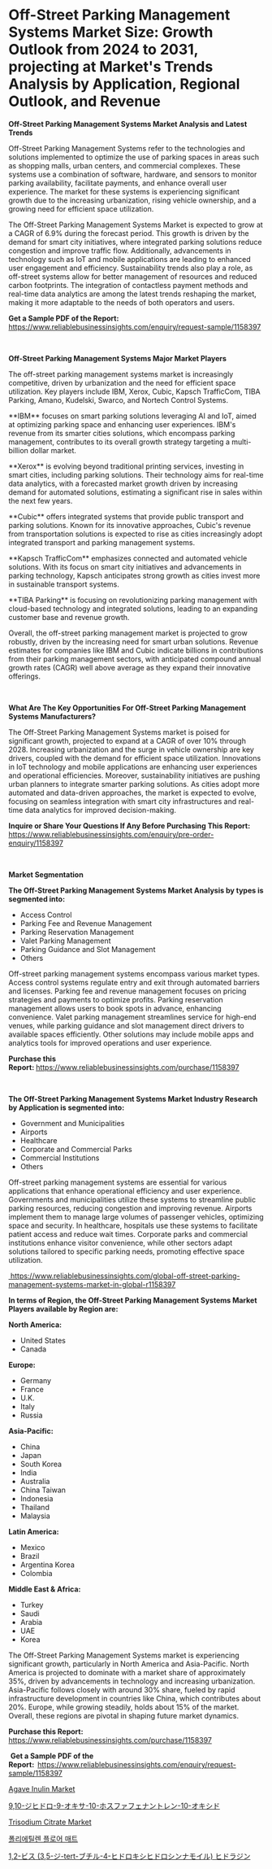 <p><h1>Off-Street Parking Management Systems Market Size: Growth Outlook from 2024 to 2031, projecting at Market's Trends Analysis by Application, Regional Outlook, and Revenue</h1></p><p><strong>Off-Street Parking Management Systems Market Analysis and Latest Trends</strong></p>
<p><p>Off-Street Parking Management Systems refer to the technologies and solutions implemented to optimize the use of parking spaces in areas such as shopping malls, urban centers, and commercial complexes. These systems use a combination of software, hardware, and sensors to monitor parking availability, facilitate payments, and enhance overall user experience. The market for these systems is experiencing significant growth due to the increasing urbanization, rising vehicle ownership, and a growing need for efficient space utilization.</p><p>The Off-Street Parking Management Systems Market is expected to grow at a CAGR of 6.9% during the forecast period. This growth is driven by the demand for smart city initiatives, where integrated parking solutions reduce congestion and improve traffic flow. Additionally, advancements in technology such as IoT and mobile applications are leading to enhanced user engagement and efficiency. Sustainability trends also play a role, as off-street systems allow for better management of resources and reduced carbon footprints. The integration of contactless payment methods and real-time data analytics are among the latest trends reshaping the market, making it more adaptable to the needs of both operators and users.</p></p>
<p><strong>Get a Sample PDF of the Report:&nbsp;</strong> <a href="https://www.reliablebusinessinsights.com/enquiry/request-sample/1158397">https://www.reliablebusinessinsights.com/enquiry/request-sample/1158397</a></p>
<p>&nbsp;</p>
<p><strong>Off-Street Parking Management Systems Major Market Players</strong></p>
<p><p>The off-street parking management systems market is increasingly competitive, driven by urbanization and the need for efficient space utilization. Key players include IBM, Xerox, Cubic, Kapsch TrafficCom, TIBA Parking, Amano, Kudelski, Swarco, and Nortech Control Systems.</p><p>**IBM** focuses on smart parking solutions leveraging AI and IoT, aimed at optimizing parking space and enhancing user experiences. IBM's revenue from its smarter cities solutions, which encompass parking management, contributes to its overall growth strategy targeting a multi-billion dollar market.</p><p>**Xerox** is evolving beyond traditional printing services, investing in smart cities, including parking solutions. Their technology aims for real-time data analytics, with a forecasted market growth driven by increasing demand for automated solutions, estimating a significant rise in sales within the next few years.</p><p>**Cubic** offers integrated systems that provide public transport and parking solutions. Known for its innovative approaches, Cubic's revenue from transportation solutions is expected to rise as cities increasingly adopt integrated transport and parking management systems.</p><p>**Kapsch TrafficCom** emphasizes connected and automated vehicle solutions. With its focus on smart city initiatives and advancements in parking technology, Kapsch anticipates strong growth as cities invest more in sustainable transport systems.</p><p>**TIBA Parking** is focusing on revolutionizing parking management with cloud-based technology and integrated solutions, leading to an expanding customer base and revenue growth.</p><p>Overall, the off-street parking management market is projected to grow robustly, driven by the increasing need for smart urban solutions. Revenue estimates for companies like IBM and Cubic indicate billions in contributions from their parking management sectors, with anticipated compound annual growth rates (CAGR) well above average as they expand their innovative offerings.</p></p>
<p>&nbsp;</p>
<p><strong>What Are The Key Opportunities For Off-Street Parking Management Systems Manufacturers?</strong></p>
<p><p>The Off-Street Parking Management Systems market is poised for significant growth, projected to expand at a CAGR of over 10% through 2028. Increasing urbanization and the surge in vehicle ownership are key drivers, coupled with the demand for efficient space utilization. Innovations in IoT technology and mobile applications are enhancing user experiences and operational efficiencies. Moreover, sustainability initiatives are pushing urban planners to integrate smarter parking solutions. As cities adopt more automated and data-driven approaches, the market is expected to evolve, focusing on seamless integration with smart city infrastructures and real-time data analytics for improved decision-making.</p></p>
<p><strong>Inquire or Share Your Questions If Any Before Purchasing This Report:</strong> <a href="https://www.reliablebusinessinsights.com/enquiry/pre-order-enquiry/1158397">https://www.reliablebusinessinsights.com/enquiry/pre-order-enquiry/1158397</a></p>
<p>&nbsp;</p>
<p><strong>Market Segmentation</strong></p>
<p><strong>The Off-Street Parking Management Systems Market Analysis by types is segmented into:</strong></p>
<p><ul><li>Access Control</li><li>Parking Fee and Revenue Management</li><li>Parking Reservation Management</li><li>Valet Parking Management</li><li>Parking Guidance and Slot Management</li><li>Others</li></ul></p>
<p><p>Off-street parking management systems encompass various market types. Access control systems regulate entry and exit through automated barriers and licenses. Parking fee and revenue management focuses on pricing strategies and payments to optimize profits. Parking reservation management allows users to book spots in advance, enhancing convenience. Valet parking management streamlines service for high-end venues, while parking guidance and slot management direct drivers to available spaces efficiently. Other solutions may include mobile apps and analytics tools for improved operations and user experience.</p></p>
<p><strong>Purchase this Report:&nbsp;</strong><a href="https://www.reliablebusinessinsights.com/purchase/1158397">https://www.reliablebusinessinsights.com/purchase/1158397</a></p>
<p>&nbsp;</p>
<p><strong>The Off-Street Parking Management Systems Market Industry Research by Application is segmented into:</strong></p>
<p><ul><li>Government and Municipalities</li><li>Airports</li><li>Healthcare</li><li>Corporate and Commercial Parks</li><li>Commercial Institutions</li><li>Others</li></ul></p>
<p><p>Off-street parking management systems are essential for various applications that enhance operational efficiency and user experience. Governments and municipalities utilize these systems to streamline public parking resources, reducing congestion and improving revenue. Airports implement them to manage large volumes of passenger vehicles, optimizing space and security. In healthcare, hospitals use these systems to facilitate patient access and reduce wait times. Corporate parks and commercial institutions enhance visitor convenience, while other sectors adapt solutions tailored to specific parking needs, promoting effective space utilization.</p></p>
<p><a href="https://www.reliablebusinessinsights.com/global-off-street-parking-management-systems-market-in-global-r1158397">&nbsp;https://www.reliablebusinessinsights.com/global-off-street-parking-management-systems-market-in-global-r1158397</a></p>
<p><strong>In terms of Region, the Off-Street Parking Management Systems Market Players available by Region are:</strong></p>
<p>
    <p> <strong> North America: </strong>
        <ul>
            <li>United States</li>
            <li>Canada</li>
        </ul>
        </p> 
    <p> <strong> Europe: </strong>
        <ul>
            <li>Germany</li>
            <li>France</li>
            <li>U.K.</li>
            <li>Italy</li>
            <li>Russia</li>
        </ul>
        </p> 
    <p> <strong> Asia-Pacific: </strong>
        <ul>
            <li>China</li>
            <li>Japan</li>
            <li>South Korea</li>
            <li>India</li>
            <li>Australia</li>
            <li>China Taiwan</li>
            <li>Indonesia</li>
            <li>Thailand</li>
            <li>Malaysia</li>
        </ul>
        </p> 
    <p> <strong> Latin America: </strong>
        <ul>
            <li>Mexico</li>
            <li>Brazil</li>
            <li>Argentina Korea</li>
            <li>Colombia</li>
        </ul>
        </p> 
    <p> <strong> Middle East & Africa: </strong>
        <ul>
            <li>Turkey</li>
            <li>Saudi</li>
            <li>Arabia</li>
            <li>UAE</li>
            <li>Korea</li>
        </ul>
    </p>
    </p>
<p><p>The Off-Street Parking Management Systems market is experiencing significant growth, particularly in North America and Asia-Pacific. North America is projected to dominate with a market share of approximately 35%, driven by advancements in technology and increasing urbanization. Asia-Pacific follows closely with around 30% share, fueled by rapid infrastructure development in countries like China, which contributes about 20%. Europe, while growing steadily, holds about 15% of the market. Overall, these regions are pivotal in shaping future market dynamics.</p></p>
<p><strong>Purchase this Report: </strong><a href="https://www.reliablebusinessinsights.com/purchase/1158397">https://www.reliablebusinessinsights.com/purchase/1158397</a></p>
<p>&nbsp;<strong>Get a Sample PDF of the Report:&nbsp;&nbsp;</strong><a href="https://www.reliablebusinessinsights.com/enquiry/request-sample/1158397">https://www.reliablebusinessinsights.com/enquiry/request-sample/1158397</a></p>
<p><strong></strong></p>
<p><p><a href="https://www.linkedin.com/pulse/insights-agave-inulin-market-size-which-expanding-72-cagr-plzxe?trackingId=4QYcJF%2BpR0iLvvl%2Bi%2FdRfw%3D%3D">Agave Inulin Market</a></p><p><a href="https://medium.com/@verniebarton2023/9-10-dihydro-9-oxa-10-phosphaphenanthrene-10-oxide-cea0262d2930">9,10-ジヒドロ-9-オキサ-10-ホスファフェナントレン-10-オキシド</a></p><p><a href="https://www.linkedin.com/pulse/what-innovations-market-trends-shaping-trisodium-citrate-mylee?trackingId=9wwzJGtsSUeV4SfKoeMj2w%3D%3D">Trisodium Citrate Market</a></p><p><a href="https://medium.com/@ejuynpri79/%EC%84%B8%EA%B3%84-polyethylene-floor-mat-market-%EC%9D%80-2024%EC%97%90%EC%84%9C-2031%EB%A1%9C-%EC%97%B0%ED%8F%89%EA%B7%A0-%EC%A6%9D%EA%B0%80%EC%9C%A8%EC%9D%84-%EB%B3%B4%EC%9D%BC-%EA%B2%83%EC%9C%BC%EB%A1%9C-%EC%98%88%EC%83%81%EB%90%A9%EB%8B%88%EB%8B%A4-ca72e3c85bde">폴리에틸렌 플로어 매트</a></p><p><a href="https://medium.com/@verniebarton2023/1-2-bis-3-5-di-tert-butyl-4-hydroxyhydrocinnamoyl-hydrazine-market-%E3%81%AF-%E3%82%B3%E3%82%B9%E3%83%88%E7%AE%A1%E7%90%86%E3%81%A8%E5%8A%B9%E7%8E%87%E5%90%91%E4%B8%8A%E3%82%92%E5%84%AA%E5%85%88%E3%81%97%E3%81%BE%E3%81%99-008faa5268db">1,2-ビス (3,5-ジ-tert-ブチル-4-ヒドロキシヒドロシンナモイル) ヒドラジン</a></p></p>